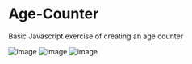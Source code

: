 # Age-Counter

Basic Javascript exercise of creating an age counter

![image](https://github.com/Jazib-Khan/Age-Counter/assets/57762628/22926f0f-e704-4f68-9fc3-82e40df1a74a)
![image](https://github.com/Jazib-Khan/Age-Counter/assets/57762628/bf7a44e6-8e6c-40a9-84ea-7c6623b571fd)
![image](https://github.com/Jazib-Khan/Age-Counter/assets/57762628/fdb25c37-3420-466d-a1ec-60a2a57ea3a9)
